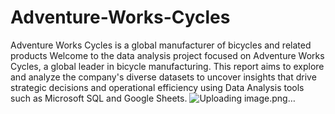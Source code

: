 # Adventure-Works-Cycles
Adventure Works Cycles is a global manufacturer of bicycles and related products
Welcome to the data analysis project focused on Adventure Works Cycles, a global leader in bicycle manufacturing. This report aims to explore and analyze the company's diverse datasets to uncover insights that drive strategic decisions and operational efficiency using Data Analysis tools such as Microsoft SQL and Google Sheets.
![Uploading image.png…]()

